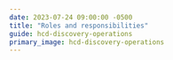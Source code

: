 ```yaml
---
date: 2023-07-24 09:00:00 -0500
title: "Roles and responsibilities"
guide: hcd-discovery-operations
primary_image: hcd-discovery-operations
---
```

